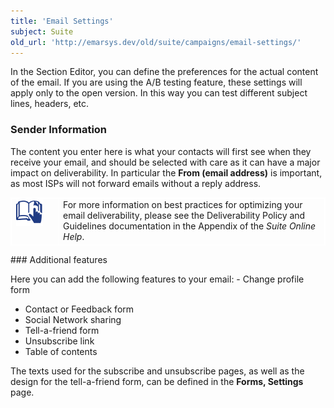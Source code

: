 ```yaml
---
title: 'Email Settings'
subject: Suite
old_url: 'http://emarsys.dev/old/suite/campaigns/email-settings/'
---
```


In the Section Editor, you can define the preferences for the actual content of the email. If you are using the A/B testing feature, these settings will apply only to the open version. In this way you can test different subject lines, headers, etc.

### Sender Information

 The content you enter here is what your contacts will first see when they receive your email, and should be selected with care as it can have a major impact on deliverability. In particular the **From (email address)** is important, as most ISPs will not forward emails without a reply address. <table cellpadding="1" class="wikitable" style="width: 100%; border: 1px solid #fff;"><tbody><tr><td scope="col" style="text-align: left; border: 1px solid #fff; vertical-align: top;" width="60px">![Icon FurtherReading.png](/assets/images/2014/04/Icon_FurtherReading.png)</td> <td scope="col" style="border: 1px solid #fff;">For more information on best practices for optimizing your email deliverability, please see the Deliverability Policy and Guidelines documentation in the Appendix of the *Suite Online Help*.</td></tr></tbody></table>### Additional features

 Here you can add the following features to your email: - Change profile form
- Contact or Feedback form
- Social Network sharing
- Tell-a-friend form
- Unsubscribe link
- Table of contents
 
 The texts used for the subscribe and unsubscribe pages, as well as the design for the tell-a-friend form, can be defined in the **Forms, Settings** page.